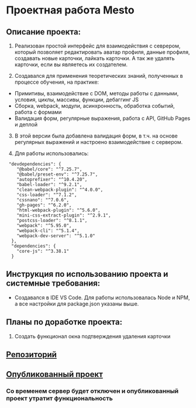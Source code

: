 # Проектная работа Mesto

## Описание проекта:

1. Реализован простой интерфейс для взаимодействия с севрером, который позволяет редактировать аватар профиля, данные профиля, создавать новые карточки, лайкать карточки. А так же удалять карточки, если вы являетесь их создателем.

2. Создавался для применения теоретических знаний, полученных в процессе обучения, на практике:

- Примитивы, взаимодействие с DOM, методы работы с данными, условия, циклы, массивы, функции, дебаггинг JS
- Сборка, webpack, модули, асинхронность, обработка событий, работа с формами
- Валидация форм, регулярные выражения, работа с API, GitHub Pages и деплой

3. В этой версии была добавлена валидация форм, в т.ч. на основе регулярных выражений и настроено взаимодействие с сервером.

4. Для работы использовались:

```
 "devdependencies": {
    "@babel/core": "^7.25.7",
    "@babel/preset-env": "^7.25.7",
    "autoprefixer": "^10.4.20",
    "babel-loader": "^9.2.1",
    "clean-webpack-plugin": "^4.0.0",
    "css-loader": "^7.1.2",
    "cssnano": "^7.0.6",
    "gh-pages": "^6.2.0",
    "html-webpack-plugin": "^5.6.0",
    "mini-css-extract-plugin": "^2.9.1",
    "postcss-loader": "^8.1.1",
    "webpack": "^5.95.0",
    "webpack-cli": "^5.1.4",
    "webpack-dev-server": "^5.1.0"
  },
  "dependencies": {
    "core-js": "^3.38.1"
  }
```

## Инструкция по использованию проекта и системные требования:

* Создавался в IDE VS Code. Для работы использовалась Node и NPM, а все настройки для package.json указаны выше.

## Планы по доработке проекта:

1. Создать функционал окна подтверждения удаления карточки

## [Репозиторий](https://github.com/Cybiomez/mesto-project-ff.git "Проектная работа Mesto")

## [Опубликованный проект](https://cybiomez.github.io/mesto-project-ff/ "Проектная работа Mesto")

### Со временем сервер будет отключен и опубликованный проект утратит функциональность
